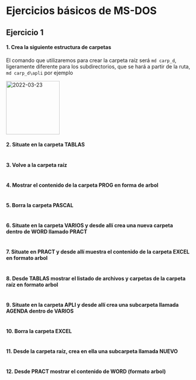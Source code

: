 # Ejercicios básicos de MS-DOS

## Ejercicio 1

#### 1. Crea la siguiente estructura de carpetas
El comando que utilizaremos para crear la carpeta raíz será ``md carp_d``, ligeramente diferente para los subdirectorios, que se hará a partir de la ruta, 
``md carp_d\apli`` por ejemplo

<img width="146" alt="2022-03-23" src="https://user-images.githubusercontent.com/91699247/160212135-c2e9a9db-3acf-4210-9b28-cf34717c2e53.png">


#### 2. Situate en la carpeta TABLAS
```

```


#### 3. Volve a la carpeta raíz
```

```


#### 4. Mostrar el contenido de la carpeta PROG en forma de arbol
```

```


#### 5. Borra la carpeta PASCAL
```

```


#### 6. Situate en la carpeta VARIOS y desde allí crea una nueva carpeta dentro de WORD llamado PRACT
```

```


#### 7. Situate en PRACT y desde allí muestra el contenido de la carpeta EXCEL en formato arbol
```

```


#### 8. Desde TABLAS mostrar el listado de archivos y carpetas de la carpeta raíz en formato arbol
```

```


#### 9. Situate en la carpeta APLI y desde allí crea una subcarpeta llamada AGENDA dentro de VARIOS
```

```


#### 10. Borra la carpeta EXCEL
```

```


#### 11. Desde la carpeta raíz, crea en ella una subcarpeta llamada NUEVO
```

```


#### 12. Desde PRACT mostrar el contenido de WORD (formato arbol)
```

```


